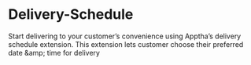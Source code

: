 # Delivery-Schedule
Start delivering to your customer’s convenience using Apptha’s delivery schedule extension. This extension lets customer choose their preferred date &amp;amp; time for delivery
